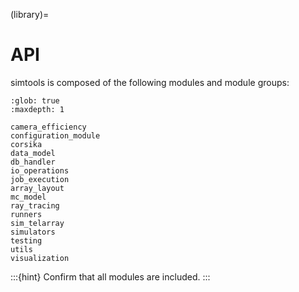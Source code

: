 (library)=

# API

simtools is composed of the following modules and module groups:

```{toctree}
:glob: true
:maxdepth: 1

camera_efficiency
configuration_module
corsika
data_model
db_handler
io_operations
job_execution
array_layout
mc_model
ray_tracing
runners
sim_telarray
simulators
testing
utils
visualization
```

:::{hint}
Confirm that all modules are included.
:::
